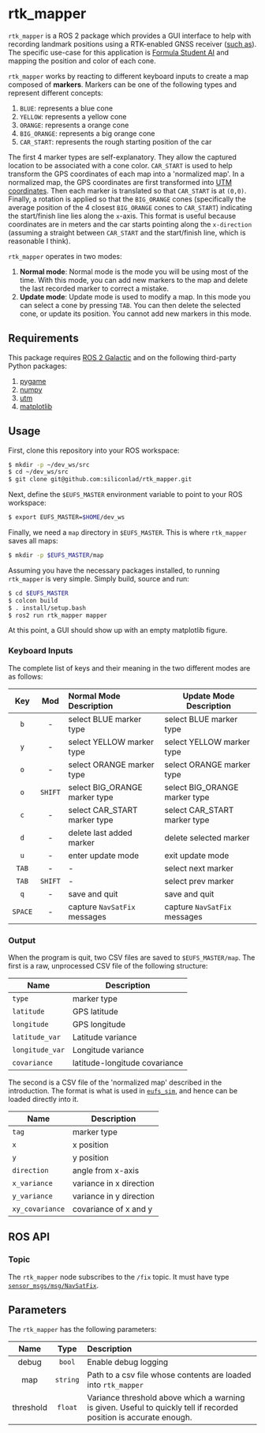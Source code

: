 # rtk_mapper

`rtk_mapper` is a ROS 2 package which provides a GUI interface to help with recording landmark positions using a
RTK-enabled GNSS receiver ([such as](https://www.ardusimple.com/product/simplertk2b-starter-kit-lr-ip65/)). The 
specific use-case for this application is
[Formula Student AI](https://www.imeche.org/events/formula-student/team-information/fs-ai) and mapping the position and
color of each cone.

`rtk_mapper` works by reacting to different keyboard inputs to create a map composed of **markers**. Markers can be
one of the following types and represent different concepts:
1. `BLUE`: represents a blue cone
2. `YELLOW`: represents a yellow cone
3. `ORANGE`: represents a orange cone
4. `BIG_ORANGE`: represents a big orange cone
5. `CAR_START`: represents the rough starting position of the car

The first 4 marker types are self-explanatory. They allow the captured location to be associated with a cone color.
`CAR_START` is used to help transform the GPS coordinates of each map into a 'normalized map'. In a normalized map, the
GPS coordinates are first transformed into
[UTM coordinates](https://en.wikipedia.org/wiki/Universal_Transverse_Mercator_coordinate_system). Then each marker
is translated so that `CAR_START` is at `(0,0)`. Finally, a rotation is applied so that the `BIG_ORANGE` cones
(specifically the average position of the 4 closest `BIG_ORANGE` cones to `CAR_START`) indicating the start/finish line
lies along the `x`-axis. This format is useful because coordinates are in meters and the car starts pointing along
the `x-direction` (assuming a straight between `CAR_START` and the start/finish line, which is reasonable I think).

`rtk_mapper` operates in two modes:
1. **Normal mode**: Normal mode is the mode you will be using most of the time. With this mode, you can add new markers
   to the map and delete the last recorded marker to correct a mistake.
2. **Update mode**: Update mode is used to modify a map. In this mode you can select a cone by pressing `TAB`. You can
   then delete the selected cone, or update its position. You cannot add new markers in this mode.
## Requirements
This package requires [ROS 2 Galactic](https://docs.ros.org/en/galactic/Installation.html) and on the following
third-party Python packages:
1. [pygame](https://pypi.org/project/pygame/)
2. [numpy](https://pypi.org/project/numpy/)
3. [utm](https://pypi.org/project/utm/)
4. [matplotlib](https://pypi.org/project/matplotlib/)

## Usage
First, clone this repository into your ROS workspace:
```bash
$ mkdir -p ~/dev_ws/src
$ cd ~/dev_ws/src
$ git clone git@github.com:siliconlad/rtk_mapper.git
```

Next, define the `$EUFS_MASTER` environment variable to point to your ROS workspace:
```bash
$ export EUFS_MASTER=$HOME/dev_ws
```

Finally, we need a `map` directory in `$EUFS_MASTER`. This is where `rtk_mapper` saves all maps:
```bash
$ mkdir -p $EUFS_MASTER/map
```

Assuming you have the necessary packages installed, to running `rtk_mapper` is very simple. Simply build, source
and run:
```bash
$ cd $EUFS_MASTER
$ colcon build
$ . install/setup.bash
$ ros2 run rtk_mapper mapper
```

At this point, a GUI should show up with an empty matplotlib figure.

### Keyboard Inputs

The complete list of keys and their meaning in the two different modes are as follows:

|   Key   |   Mod   | Normal Mode Description       | Update Mode Description       |
|:-------:|:-------:|:------------------------------|-------------------------------|
|   `b`   |    -    | select BLUE marker type       | select BLUE marker type       |
|   `y`   |    -    | select YELLOW marker type     | select YELLOW marker type     |
|   `o`   |    -    | select ORANGE marker type     | select ORANGE marker type     |
|   `o`   | `SHIFT` | select BIG_ORANGE marker type | select BIG_ORANGE marker type |
|   `c`   |    -    | select CAR_START marker type  | select CAR_START marker type  |
|   `d`   |    -    | delete last added marker      | delete selected marker        |
|   `u`   |    -    | enter update mode             | exit update mode              |
|  `TAB`  |    -    | -                             | select next marker            |
|  `TAB`  | `SHIFT` | -                             | select prev marker            |
|   `q`   |    -    | save and quit                 | save and quit                 |
| `SPACE` |    -    | capture `NavSatFix` messages  | capture `NavSatFix` messages  |

### Output

When the program is quit, two CSV files are saved to `$EUFS_MASTER/map`. The first is a raw, unprocessed CSV file of
the following structure:

| Name          | Description                   |
|---------------|-------------------------------|
| `type`          | marker type                   |
| `latitude`      | GPS latitude                  |
| `longitude`     | GPS longitude                 |
| `latitude_var`  | Latitude variance             |
| `longitude_var` | Longitude variance            |
| `covariance`    | latitude-longitude covariance |

The second is a CSV file of the 'normalized map' described in the introduction. The format is what is used in 
[`eufs_sim`](https://gitlab.com/eufs/eufs_sim), and hence can be loaded directly into it.

| Name          | Description             |
|---------------|-------------------------|
| `tag`           | marker type             |
| `x`             | x position              |
| `y`             | y position              |
| `direction`     | angle from x-axis       |
| `x_variance`    | variance in x direction |
| `y_variance`    | variance in y direction |
| `xy_covariance` | covariance of x and y   |


## ROS API
### Topic
The `rtk_mapper` node subscribes to the `/fix` topic. It must have type [`sensor_msgs/msg/NavSatFix`](http://docs.ros.org/en/api/sensor_msgs/html/msg/NavSatFix.html).

## Parameters
The `rtk_mapper` has the following parameters:

|   Name    |   Type   | Description                                                                                                        |
|:---------:|:--------:|:-------------------------------------------------------------------------------------------------------------------|
|   debug   |  `bool`  | Enable debug logging                                                                                               |
|    map    | `string` | Path to a csv file whose contents are loaded into `rtk_mapper`                                                     |
| threshold |  `float`  | Variance threshold above which a warning is given. Useful to quickly tell if recorded position is accurate enough. |
